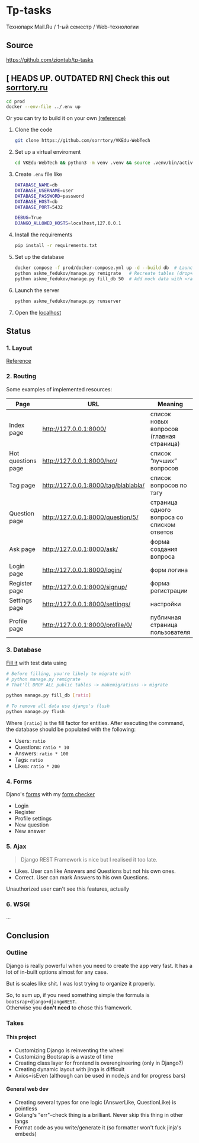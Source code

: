 # Tp-tasks

Технопарк Mail.Ru / 1-ый семестр / Web-технологии

## Source

<https://github.com/ziontab/tp-tasks>

## **[ HEADS UP. OUTDATED RN]** Check this out [sorrtory.ru](sorrtory.ru)

```sh
cd prod
docker --env-file ../.env up
```

Or you can try to build it on your own [(reference)](https://github.com/testdrivenio/django-on-docker/)

1. Clone the code

    ```bash
    git clone https://github.com/sorrtory/VKEdu-WebTech
    ```

2. Set up a virtual enviroment

    ```bash
    cd VKEdu-WebTech && python3 -m venv .venv && source .venv/bin/activate
    ```

3. Create `.env` file like

    ```sh
    DATABASE_NAME=db
    DATABASE_USERNAME=user
    DATABASE_PASSWORD=password
    DATABASE_HOST=db
    DATABASE_PORT=5432

    DEBUG=True
    DJANGO_ALLOWED_HOSTS=localhost,127.0.0.1
    ```

4. Install the requirements

    ```bash
    pip install -r requirements.txt
    ```

5. Set up the database

    ```sh
    docker compose -f prod/docker-compose.yml up -d --build db  # Launch the database
    python askme_fedukov/manage.py remigrate   # Recreate tables (drop+make)
    python askme_fedukov/manage.py fill_db 50  # Add mock data with <ratio>
    ```

6. Launch the server

    ```bash
    python askme_fedukov/manage.py runserver
    ```

7. Open the [localhost](http://127.0.0.1:8000/)

## Status

### 1. Layout

[Reference](https://github.com/ziontab/tp-tasks/blob/master/files/markdown/task-1.md#6-%D0%BF%D1%80%D0%B8%D0%BC%D0%B5%D1%80%D0%BD%D1%8B%D0%B9-%D0%B2%D0%BD%D0%B5%D1%88%D0%BD%D0%B8%D0%B9-%D0%B2%D0%B8%D0%B4-%D1%81%D1%82%D1%80%D0%B0%D0%BD%D0%B8%D1%86)

### 2. Routing

Some examples of implemented resources:

| Page                              | URL                                    | Meaning                                    |
|-----------------------------------|----------------------------------------|--------------------------------------------|
| Index page                        | <http://127.0.0.1:8000/>               | список новых вопросов (главная страница)   |
| Hot questions page                | <http://127.0.0.1:8000/hot/>           | список “лучших” вопросов                   |
| Tag page                          | <http://127.0.0.1:8000/tag/blablabla/> | список вопросов по тэгу                    |
| Question page                     | <http://127.0.0.1:8000/question/5/>    | страница одного вопроса со списком ответов |
| Ask page                          | <http://127.0.0.1:8000/ask/>           | форма создания вопроса                     |
| Login page                        | <http://127.0.0.1:8000/login/>         | форм логина                                |
| Register page                     | <http://127.0.0.1:8000/signup/>        | форма регистрации                          |
| Settings page                     | <http://127.0.0.1:8000/settings/>      | настройки                                  |
| Profile page                      | <http://127.0.0.1:8000/profile/0/>     | публичная страница пользователя            |

### 3. Database

[Fill it](askme_fedukov/app/management/commands/fill_db.py) with test data using

```sh
# Before filling, you're likely to migrate with 
# python manage.py remigrate
# That'll DROP ALL public tables -> makemigrations -> migrate

python manage.py fill_db [ratio]

# To remove all data use django's flush
python manage.py flush
```

Where `[ratio]` is the fill factor for entities. After executing the command, the database should be populated with the following:

- Users: `ratio`
- Questions: `ratio * 10`
- Answers: `ratio * 100`
- Tags: `ratio`
- Likes: `ratio * 200`

### 4. Forms

Djano's [forms](askme_fedukov/app/forms.py) with my [form checker](/askme_fedukov/app/utils/form_checker.py)

- Login
- Register
- Profile settings
- New question
- New answer

### 5. Ajax

> Django REST Framework is nice but I realised it too late.

- Likes. User can like Answers and Questions but not his own ones.
- Correct. User can mark Answers to his own Questions.

Unauthorized user can't see this features, actually

### 6. WSGI

...

## Conclusion

### Outline

Django is really powerful when you need to create the app very fast.
It has a lot of in-built options almost for any case.

But is scales like shit. I was lost trying to organize it properly.

So, to sum up, if you need something simple the formula is `bootsrap+django+djangoREST`. \
Otherwise you **don't need** to chose this framework.

### Takes

#### This project

- Customizing Django is reinventing the wheel
- Customizing Bootsrap is a waste of time
- Creating class layer for frontend is overengineering (only in Django?)
- Creating dynamic layout with jinga is difficult
- Axios=isEven (although can be used in node.js and for progress bars)

#### General web dev

- Creating several types for one logic (AnswerLike, QuestionLike) is pointless
- Golang's "err"-check thing is a brilliant. Never skip this thing in other langs
- Format code as you write/generate it (so formatter won't fuck jinja's embeds)
